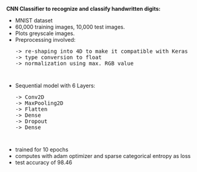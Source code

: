 **CNN Classifier to recognize and classify handwritten digits:**
- MNIST dataset
- 60,000 training images, 10,000 test images.
- Plots greyscale images.
- Preprocessing involved: 
  <pre>
  -> re-shaping into 4D to make it compatible with Keras
  -> type conversion to float
  -> normalization using max. RGB value
  <pre>
- Sequential model with 6 Layers:
  <pre>
  -> Conv2D
  -> MaxPooling2D
  -> Flatten
  -> Dense
  -> Dropout
  -> Dense
  <pre>
- trained for 10 epochs
- computes with adam optimizer and sparse categorical entropy as loss
- test accuracy of 98.46
